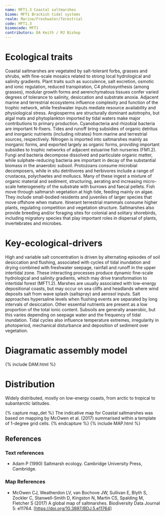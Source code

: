 ```yaml
---
name: MFT1.3 Coastal saltmarshes
biome: MFT1 Brackish tidal systems
realm: Marine/Freshwater/Terestrial
code: MFT1.3
biomecode: MFT1
contributors: DA Keith / MJ Bishop
---
```


# Ecological traits

Coastal saltmarshes are vegetated by salt-tolerant forbs, grasses and shrubs, with fine-scale mosaics related to strong local hydrological and salinity gradients. Plant traits such as succulence, salt excretion, osmotic and ionic regulation, reduced transpiration, C4 photosynthesis (among grasses), modular growth forms and aerenchymatous tissues confer varied degrees of tolerance to salinity, desiccation and substrate anoxia. Adjacent marine and terrestrial ecosystems influence complexity and function of the trophic network, while freshwater inputs mediate resource availability and physiological stress. Angiosperms are structurally dominant autotrophs, but algal mats and phytoplankton imported by tidal waters make major contributions to primary production. Cyanobacteria and rhizobial bacteria are important N-fixers. Tides and runoff bring subsidies of organic detritus and inorganic nutrients (including nitrates) from marine and terrestrial sources, respectively. Nitrogen is imported into saltmarshes mainly as inorganic forms, and exported largely as organic forms, providing important subsidies to trophic networks of adjacent estuarine fish nurseries (FM1.2). Fungi and bacteria decompose dissolved and particulate organic matter, while sulphate-reducing bacteria are important in decay of the substantial biomass in the anaerobic subsoil. Protozoans consume microbial decomposers, while in situ detritivores and herbivores include a range of crustacea, polychaetes and molluscs. Many of these ingest a mixture of organic material and sediment, structuring, aerating and increasing micro-scale heterogeneity of the substrate with burrows and faecal pellets. Fish move through saltmarsh vegetation at high tide, feeding mainly on algae. They include small-bodied residents and juveniles of larger species that move offshore when mature. Itinerant terrestrial mammals consume higher plants, regulating competition and vegetation structure. Saltmarshes also provide breeding and/or foraging sites for colonial and solitary shorebirds, including migratory species that play important roles in dispersal of plants, invertebrates and microbes.

# Key-ecological-drivers

High and variable salt concentration is driven by alternating episodes of soil desiccation and flushing, associated with cycles of tidal inundation and drying combined with freshwater seepage, rainfall and runoff in the upper intertidal zone. These interacting processes produce dynamic fine-scale hydrological and salinity gradients, which may drive transformation to intertidal forest (MFT1.2). Marshes are usually associated with low-energy depositional coasts, but may occur on sea cliffs and headlands where wind deposits salt from wave splash (saltspray) and aerosol inputs. Salt approaches hypersaline levels when flushing events are separated by long intervals of desiccation. Other essential nutrients are present as a low proportion of the total ionic content. Subsoils are generally anaerobic, but this varies depending on seepage water and the frequency of tidal inundation. Tidal cycles also influence temperature extremes, irregularity in photoperiod, mechanical disturbance and deposition of sediment over vegetation.

# Diagramatic assembly model

{% include DAM.html %}

# Distribution

Widely distributed, mostly on low-energy coasts, from arctic to tropical to subantarctic latitudes.

{% capture map_det %} The indicative map for Coastal saltmarshes was based on mapping by McOwen et al. (2017) summarised within a template of 1-degree grid cells. {% endcapture %}
{% include MAP.html %}

## References

### Text references

* Adam P (1990) Saltmarsh ecology. Cambridge University Press, Cambridge.

### Map References
* McOwen CJ, Weatherdon LV, van Bochove JW, Sullivan E, Blyth S, Zockler C, Stanwell-Smith D, Kingston N, Martin CS, Spalding M, Fletcher S (2017) A global map of saltmarshes. Biodiversity Data Journal 5: e11764. [https://doi.org/10.3897/BDJ.5.e11764]

